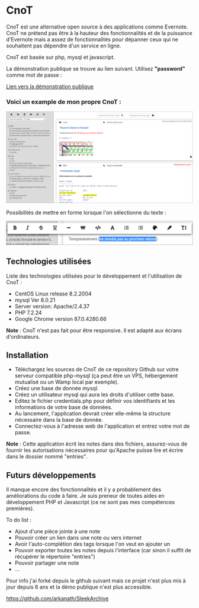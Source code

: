 # CnoT

CnoT est une alternative open source à des applications comme Evernote. CnoT ne prétend pas être à la hauteur des fonctionnalités et de la puissance d'Evernote mais a assez de fonctionnalités pour dépanner ceux qui ne souhaitent pas dépendre d'un service en ligne.

CnoT est basée sur php, mysql et javascript.

La démonstration publique se trouve au lien suivant. Utilisez <b>"password"</b> comme mot de passe :

[Lien vers la démonstration publique](https://cnot.fr)

### Voici un example de mon propre CnoT :

![](image.png)

Possibilités de mettre en forme lorsque l'on sélectionne du texte :

![](image2.png)

## Technologies utilisées

Liste des technologies utilisées pour le développement et l'utilisation de CnoT :

* CentOS Linux release 8.2.2004
* mysql Ver 8.0.21
* Server version: Apache/2.4.37
* PHP 7.2.24
* Google Chrome version 87.0.4280.66

<b>Note</b> : CnoT n'est pas fait pour être responsive. Il est adapté aux écrans d'ordinateurs.

## Installation

* Téléchargez les sources de CnoT de ce repository Github sur votre serveur compatible php-mysql (ça peut être un VPS, hébergement mutualisé ou un Wamp local par exemple).
* Créez une base de donnée mysql.
* Créez un utilisateur mysql qui aura les droits d'utiliser cette base.
* Editez le fichier credentials.php pour définir vos identifiants et les informations de votre base de données.
* Au lancement, l'application devrait créer elle-même la structure nécessaire dans la base de donnée.
* Connectez-vous à l'adresse web de l'application et entrez votre mot de passe.

<b>Note</b> : Cette application écrit les notes dans des fichiers, assurez-vous de fournir les autorisations nécessaires pour qu'Apache puisse lire et écrire dans le dossier nommé "entries".

## Futurs développements

Il manque encore des fonctionnalités et il y a probablement des améliorations du code à faire. Je suis preneur de toutes aides en développement PHP et Javascript (ce ne sont pas mes compétences premières). 

To do list :

* Ajout d'une pièce jointe à une note
* Pouvoir créer un lien dans une note ou vers internet
* Avoir l'auto-complétion des tags lorsque l'on veut en ajouter un
* Pouvoir exporter toutes les notes depuis l'interface (car sinon il suffit de récupérer le répertoire "entries")
* Pouvoir partager une note
* ...

Pour info j'ai forké depuis le github suivant mais ce projet n'est plus mis à jour depuis 6 ans et la démo publique n'est plus accessible.

https://github.com/arkanath/SleekArchive 
